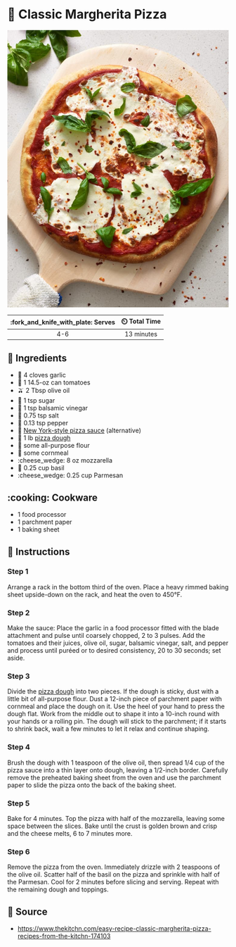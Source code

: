 # :pizza: Classic Margherita Pizza

![Classic Margherita Pizza](../assets/images/classic-margherita-pizza.jpg)

| :fork_and_knife_with_plate: Serves | :timer_clock: Total Time |
|:----------------------------------:|:-----------------------: |
| 4-6 | 13 minutes |

## :salt: Ingredients

- :garlic: 4 cloves garlic
- :tomato: 1 14.5-oz can tomatoes
- :olive: 2 Tbsp olive oil
- :candy: 1 tsp sugar
- :sake: 1 tsp balsamic vinegar
- :salt: 0.75 tsp salt
- :salt: 0.13 tsp pepper
- :tomato: [New York-style pizza sauce][2] (alternative)
- :pizza: 1 lb [pizza dough][1]
- :ear_of_rice: some all-purpose flour
- :corn: some cornmeal
- :cheese_wedge: 8 oz mozzarella
- :herb: 0.25 cup basil
- :cheese_wedge: 0.25 cup Parmesan

## :cooking: Cookware

- 1 food processor
- 1 parchment paper
- 1 baking sheet

## :pencil: Instructions

### Step 1

Arrange a rack in the bottom third of the oven. Place a heavy rimmed baking sheet upside-down on the rack, and heat the
oven to 450°F.

### Step 2

Make the sauce: Place the garlic in a food processor fitted with the blade attachment and pulse until coarsely chopped,
2 to 3 pulses. Add the tomatoes and their juices, olive oil, sugar, balsamic vinegar, salt, and pepper and process until
puréed or to desired consistency, 20 to 30 seconds; set aside.

### Step 3

Divide the [pizza dough][1] into two pieces. If the dough is sticky, dust with a little bit of all-purpose flour. Dust
a 12-inch piece of parchment paper with cornmeal and place the dough on it. Use the heel of your hand to press the
dough flat. Work from the middle out to shape it into a 10-inch round with your hands or a rolling pin. The dough will
stick to the parchment; if it starts to shrink back, wait a few minutes to let it relax and continue shaping.

### Step 4

Brush the dough with 1 teaspoon of the olive oil, then spread 1/4 cup of the pizza sauce into a thin layer onto dough,
leaving a 1/2-inch border. Carefully remove the preheated baking sheet from the oven and use the parchment paper to
slide the pizza onto the back of the baking sheet.

### Step 5

Bake for 4 minutes. Top the pizza with half of the mozzarella, leaving some space between the slices. Bake until the
crust is golden brown and crisp and the cheese melts, 6 to 7 minutes more.

### Step 6

Remove the pizza from the oven. Immediately drizzle with 2 teaspoons of the olive oil. Scatter half of the basil on the
pizza and sprinkle with half of the Parmesan. Cool for 2 minutes before slicing and serving. Repeat with the remaining
dough and toppings.

## :link: Source

- <https://www.thekitchn.com/easy-recipe-classic-margherita-pizza-recipes-from-the-kitchn-174103>

[1]: <../ingredients/pizza-dough.md>
[2]: <../sauces-and-dressings/new-york-style-pizza-sauce.md>
